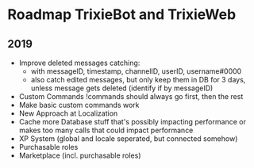 # Roadmap TrixieBot and TrixieWeb

## 2019

* Improve deleted messages catching:
    * with messageID, timestamp, channelID, userID, username#0000
    * also catch edited messages, but only keep them in DB for 3 days, unless message gets deleted (identify if by messageID)
* Custom Commands !commands should always go first, then the rest
* Make basic custom commands work
* New Approach at Localization
* Cache more Database stuff that's possibly impacting performance or makes too many calls that could impact performance 
* XP System (global and locale seperated, but connected somehow)
* Purchasable roles
* Marketplace (incl. purchasable roles)
